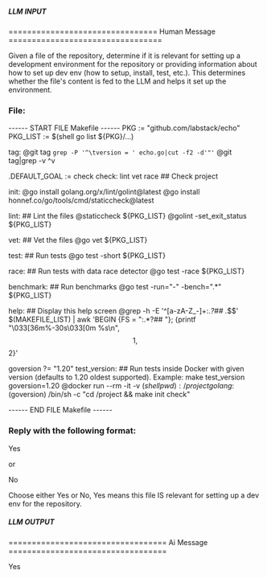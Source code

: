 ##### LLM INPUT #####
================================ Human Message =================================

Given a file of the repository, determine if it is relevant for setting up a development environment for the repository or providing information about how to set up dev env (how to setup, install, test, etc.). This determines whether the file's content is fed to the LLM and helps it set up the environment.

### File:
------ START FILE Makefile ------
PKG := "github.com/labstack/echo"
PKG_LIST := $(shell go list ${PKG}/...)

tag:
	@git tag `grep -P '^\tversion = ' echo.go|cut -f2 -d'"'`
	@git tag|grep -v ^v

.DEFAULT_GOAL := check
check: lint vet race ## Check project

init:
	@go install golang.org/x/lint/golint@latest
	@go install honnef.co/go/tools/cmd/staticcheck@latest

lint: ## Lint the files
	@staticcheck ${PKG_LIST}
	@golint -set_exit_status ${PKG_LIST}

vet: ## Vet the files
	@go vet ${PKG_LIST}

test: ## Run tests
	@go test -short ${PKG_LIST}

race: ## Run tests with data race detector
	@go test -race ${PKG_LIST}

benchmark: ## Run benchmarks
	@go test -run="-" -bench=".*" ${PKG_LIST}

help: ## Display this help screen
	@grep -h -E '^[a-zA-Z_-]+:.*?## .*$$' $(MAKEFILE_LIST) | awk 'BEGIN {FS = ":.*?## "}; {printf "\033[36m%-30s\033[0m %s\n", $$1, $$2}'

goversion ?= "1.20"
test_version: ## Run tests inside Docker with given version (defaults to 1.20 oldest supported). Example: make test_version goversion=1.20
	@docker run --rm -it -v $(shell pwd):/project golang:$(goversion) /bin/sh -c "cd /project && make init check"

------ END FILE Makefile ------

### Reply with the following format:

<rel>Yes</rel>

or

<rel>No</rel>

Choose either Yes or No, Yes means this file IS relevant for setting up a dev env for the repository.

##### LLM OUTPUT #####
================================== Ai Message ==================================

<rel>Yes</rel>
